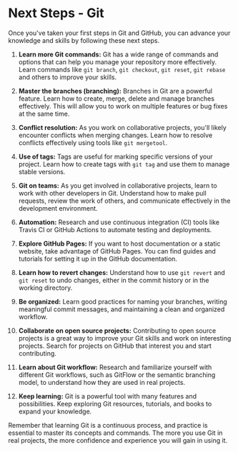 # Next Steps - Git

Once you've taken your first steps in Git and GitHub, you can advance your knowledge and skills by following these next steps.

1. **Learn more Git commands:**
    Git has a wide range of commands and options that can help you manage your repository more effectively. Learn commands like `git branch`, `git checkout`, `git reset`, `git rebase` and others to improve your skills.

2. **Master the branches (branching):**
    Branches in Git are a powerful feature. Learn how to create, merge, delete and manage branches effectively. This will allow you to work on multiple features or bug fixes at the same time.

3. **Conflict resolution:**
    As you work on collaborative projects, you'll likely encounter conflicts when merging changes. Learn how to resolve conflicts effectively using tools like `git mergetool`.

4. **Use of tags:**
    Tags are useful for marking specific versions of your project. Learn how to create tags with `git tag` and use them to manage stable versions.

5. **Git on teams:**
    As you get involved in collaborative projects, learn to work with other developers in Git. Understand how to make pull requests, review the work of others, and communicate effectively in the development environment.

6. **Automation:**
    Research and use continuous integration (CI) tools like Travis CI or GitHub Actions to automate testing and deployments.

7. **Explore GitHub Pages:**
    If you want to host documentation or a static website, take advantage of GitHub Pages. You can find guides and tutorials for setting it up in the GitHub documentation.

8. **Learn how to revert changes:**
    Understand how to use `git revert` and `git reset` to undo changes, either in the commit history or in the working directory.

9. **Be organized:**
    Learn good practices for naming your branches, writing meaningful commit messages, and maintaining a clean and organized workflow.

10. **Collaborate on open source projects:**
     Contributing to open source projects is a great way to improve your Git skills and work on interesting projects. Search for projects on GitHub that interest you and start contributing.

11. **Learn about Git workflow:**
     Research and familiarize yourself with different Git workflows, such as GitFlow or the semantic branching model, to understand how they are used in real projects.

12. **Keep learning:**
     Git is a powerful tool with many features and possibilities. Keep exploring Git resources, tutorials, and books to expand your knowledge.

Remember that learning Git is a continuous process, and practice is essential to master its concepts and commands. The more you use Git in real projects, the more confidence and experience you will gain in using it.
